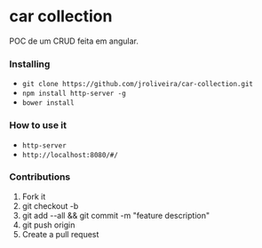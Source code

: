# car collection

POC de um CRUD feita em angular.

### Installing

* `git clone https://github.com/jroliveira/car-collection.git`
* `npm install http-server -g`
* `bower install`

### How to use it

* `http-server`
* `http://localhost:8080/#/`

### Contributions

1. Fork it
2. git checkout -b <branch-name>
3. git add --all && git commit -m "feature description"
4. git push origin <branch-name>
5. Create a pull request
